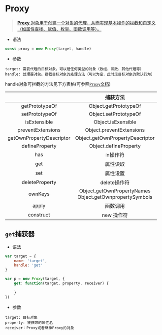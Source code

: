 # Proxy

> [**Proxy** 对象用于创建一个对象的代理，从而实现基本操作的拦截和自定义（如属性查找、赋值、枚举、函数调用等）。](https://developer.mozilla.org/zh-CN/docs/Web/JavaScript/Reference/Global_Objects/Proxy)



- 语法

```js
const proxy = new Proxy(target, handle)
```

- 参数

```
target: 需要代理的目标对象，可以是任何类型的对象（数组、函数、其他代理等）
handle: 处理器对象。拦截目标对象的处理方法（可以为空，此时走目标对象的默认行为）
```

handle对象可拦截的方法见下方表格(可参照[`Proxy`文档](https://developer.mozilla.org/zh-CN/docs/Web/JavaScript/Reference/Global_Objects/Proxy#handler_%E5%AF%B9%E8%B1%A1%E7%9A%84%E6%96%B9%E6%B3%95))

|                          |                           捕获方法                           |
| :----------------------: | :----------------------------------------------------------: |
|      getPrototypeOf      |                    Object.getPrototypeOf                     |
|      setPrototypeOf      |                    Object.setPrototypeOf                     |
|       isExtensible       |                      Object.isExensible                      |
|    preventExtensions     |                   Object.preventExtensions                   |
| getOwnPropertyDescriptor |               Object.getOwnPropertyDescriptor                |
|      defineProperty      |                    Object.defineProperty                     |
|           has            |                           in操作符                           |
|           get            |                           属性读取                           |
|           set            |                           属性设置                           |
|      deleteProperty      |                         delete操作符                         |
|         ownKeys          | Object.getOwnPropertyNames<br />Object.getOwnpropertySymbols |
|          apply           |                           函数调用                           |
|        construct         |                          new 操作符                          |

## `get`捕获器

- 语法

```js
var target = {
    name: 'target',
    handle: 'get'
} 

var p = new Proxy(target, {
    get: function(target, property, receiver) {
        
    }
})
```

- 参数

```
target: 目标对象
property: 被获取的属性名
receiver：Proxy或者继承Proxy的对象
```
